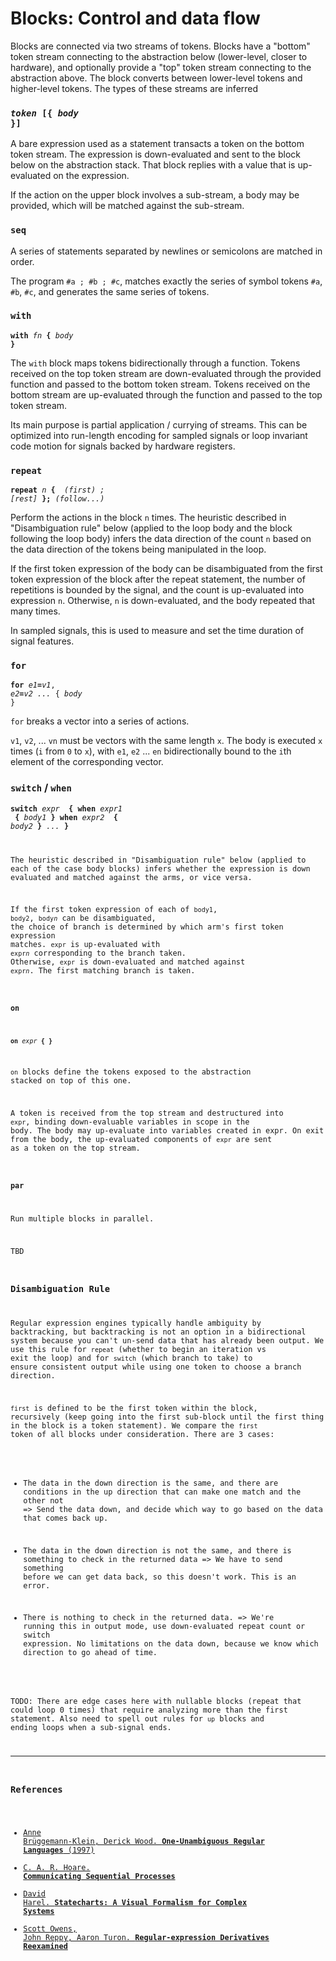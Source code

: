 # Blocks: Control and data flow

Blocks are connected via two streams of tokens.
Blocks have a "bottom" token stream connecting to the abstraction below (lower-level, closer to hardware), and optionally provide a "top" token stream connecting to the abstraction above. The block converts between lower-level tokens and higher-level tokens. The types of these streams are inferred


### <code><var>token</var> [<b>{</b> <var>body</var> <b>}</b>]</code>

A bare expression used as a statement transacts a token on the bottom token stream. The expression is down-evaluated and sent to the block below on the abstraction stack. That block replies with a value that is up-evaluated on the expression.

If the action on the upper block involves a sub-stream, a body may be provided, which will be matched against the sub-stream.

### `seq`

A series of statements separated by newlines or semicolons are matched in order.

The program `#a ; #b ; #c`, matches exactly the series of symbol tokens `#a`, `#b`, `#c`, and generates the same series of tokens.

### `with`

<code><b>with</b> <var>fn</var> <b>{</b> <var>body</var> <b>}</b></code>

The `with` block maps tokens bidirectionally through a function. Tokens received on the top token stream are down-evaluated through the provided function and passed to the bottom token stream. Tokens received on the bottom stream are up-evaluated through the function and passed to the top token stream.

Its main purpose is partial application / currying of streams. This can be optimized into run-length encoding for sampled signals or loop invariant code motion for signals backed by hardware registers.

### `repeat`

<code><b>repeat</b> <var>n</var> <b>{ </b> <var>(first) ; [rest]</var> <b>};</b> <var>(follow...)</var></code>

Perform the actions in the block `n` times. The heuristic described in "Disambiguation rule" below (applied to the loop body and the block following the loop body) infers the data direction of the count `n` based on the data direction of the tokens being manipulated in the loop.

If the first token expression of the body can be disambiguated from the first token expression of the block after the repeat statement, the number of repetitions is bounded by the signal, and the count is up-evaluated into expression `n`. Otherwise, `n` is down-evaluated, and the body repeated that many times.

In sampled signals, this is used to measure and set the time duration of signal features.

### `for`

<code><b>for</b> <var>e1</var><b>=</b><var>v1</var>, <var>e2</var><b>=</b><var>v2</var> <var>...</var> { <var>body</var> }</code>

`for` breaks a vector into a series of actions.

`v1`, `v2`, ... `vn` must be vectors with the same length `x`. The body is executed `x` times (`i` from `0` to `x`), with `e1`, `e2` ... `en` bidirectionally bound to the `i`th element of the corresponding vector.


### `switch` / `when`

<code><b>switch</b> <var>expr</var> <b> { when</b> <var>expr1</var> <b> { </b><var>body1</var><b> } when</b> <var>expr2</var> <b> { </b><var>body2</var><b> }</b> <var>...</var> <b>}</b>


The heuristic described in "Disambiguation rule" below (applied to each of the case body blocks) infers whether the expression is down evaluated and matched against the arms, or vice versa.

If the first token expression of each of `body1`, `body2`, <code>body<var>n</var></code> can be disambiguated, the choice of branch is determined by which arm's first token expression matches. `expr` is up-evaluated with <code>expr<var>n</var></code> corresponding to the branch taken. Otherwise, `expr` is down-evaluated and matched against <code>expr<var>n</var></code>. The first matching branch is taken.

### `on`

<code><b>on</b> <var>expr</var> <b>{ }</b></code>

`on` blocks define the tokens exposed to the abstraction stacked on top of this one.

A token is received from the top stream and destructured into `expr`, binding down-evaluable variables in scope in the body. The body may up-evaluate into variables created in expr. On exit from the body, the up-evaluated components of `expr` are sent as a token on the top stream.

### `par`

Run multiple blocks in parallel.

TBD


### Disambiguation Rule

Regular expression engines typically handle ambiguity by backtracking, but backtracking is not an option in a bidirectional system because you can't un-send data that has already been output. We use this rule for `repeat` (whether to begin an iteration vs exit the loop) and for `switch` (which branch to take) to ensure consistent output while using one token to choose a branch direction.

`first` is defined to be the first token within the block, recursively (keep going into the first sub-block until the first thing in the block is a token statement). We compare the `first` token of all blocks under consideration. There are 3 cases:

- The data in the down direction is the same, and there are conditions in the up direction that can make one match and the other not => Send the data down, and decide which way to go based on the data that comes back up.

- The data in the down direction is not the same, and there is something to check in the returned data => We have to send something before we can get data back, so this doesn't work. This is an error.

- There is nothing to check in the returned data. => We're running this in output mode, use down-evaluated repeat count or switch expression. No limitations on the data down, because we know which direction to go ahead of time.

TODO: There are edge cases here with nullable blocks (repeat that could  loop 0 times) that require analyzing more than the first statement. Also need to spell out rules for `up` blocks and ending loops when a sub-signal ends.

---

### References

 - [Anne Brüggemann-Klein, Derick Wood. **One-Unambiguous Regular Languages** (1997)](http://citeseerx.ist.psu.edu/viewdoc/summary?doi=10.1.1.37.3277)
 - [C. A. R. Hoare. **Communicating Sequential Processes**](http://www.usingcsp.com/cspbook.pdf)
 - [David Harel. **Statecharts: A Visual Formalism for Complex Systems**](http://www.wisdom.weizmann.ac.il/~harel/SCANNED.PAPERS/Statecharts.pdf)
 - [Scott Owens, John Reppy, Aaron Turon. **Regular-expression Derivatives Reexamined**](http://www.mpi-sws.org/~turon/re-deriv.pdf)
